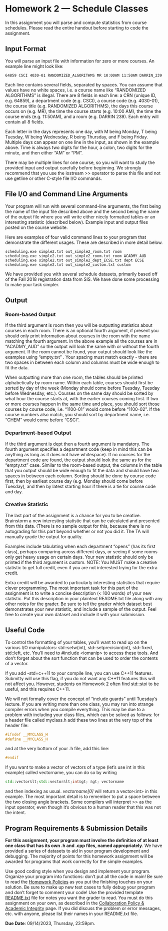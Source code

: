 # Homework 2 — Schedule Classes

In this assignment you will parse and compute statistics from course schedules. Please read the entire handout
before starting to code the assignment.

## Input Format

You will parse an input file with information for zero or more courses. An example line might look like:

```console
64859 CSCI 4030-01 RANDOMIZED_ALGORITHMS MR 10:00AM 11:50AM DARRIN_239
```

Each line contains several fields, separated by spaces. You can assume that values have no white spaces,
i.e. a course name like “RANDOMIZED ALGORITHMS” is illegal. There are 8 fields in each line: a CRN
(unique ID, e.g. 64859), a department code (e.g. CSCI), a course code (e.g. 4030-01), the course title (e.g.
RANDOMIZED ALGORITHMS), the days this course occurs on (e.g. MR), the time the course starts (e.g.
10:00 AM), the time the course ends (e.g. 11:50AM), and a room (e.g. DARRIN 239). Each entry will
contain all 8 fields.

Each letter in the days represents one day, with M being Monday, T being Tuesday, W being Wednesday,
R being Thursday, and F being Friday. Multiple days can appear on one line in the input, as shown in the
example above. Time is always two digits for the hour, a colon, two digits for the minute, and then either
“AM” or “PM”.

There may be multiple lines for one course, so you will want to study the provided input and output carefully
before beginning. We strongly recommend that you use the iostream >> operator to parse this file and not
use getline or other C-style file I/O commands.

<!-- See examples of STL file streams on the course webpage [Programming Information](https://www.cs.rpi.edu/academics/courses/fall23/csci1200/programming_information.php).-->

## File I/O and Command Line Arguments

Your program will run with several command-line arguments, the first being the name of the input file described above and the second being the name of the output file where you will write either nicely formatted tables or an interesting statistic (described below). Example input and output files posted on the course website.

Here are examples of four valid command lines to your program that demonstrate the different usages. These are described in more detail below.

```console
scheduling.exe simple2.txt out_simple2_room.txt room
scheduling.exe simple2.txt out_simple2_room.txt room ACADMY_AUD
scheduling.exe simple2.txt out_simple2_dept_ECSE.txt dept ECSE
scheduling.exe simple2.txt out_simple2_custom.txt custom
```

We have provided you with several schedule datasets, primarily based off of the Fall 2018 registration data
from SIS. We have done some processing to make your task simpler.

## Output

### Room-based Output

If the third argument is room then you will be outputting statistics about courses in each room. There is an
optional fourth argument, if present you should only print information about courses in the room with the
name matching the fourth argument. In the above example all the courses are in “ACADMY_AUD” so the
output will look the same with or without the fourth argument. If the room cannot be found, your output
should look like the examples using “empty.txt” . Your spacing must match exactly - there are two spaces
in between each column and columns must be wide enough to fit the data.

When outputting more than one room, the tables should be printed alphabetically by room name. Within
each table, courses should first be sorted by day of the week (Monday should come before Tuesday, Tuesday
before Wednesday, etc.). Courses on the same day should be sorted by what hour the course starts at, with
the earlier courses coming first. If two or more courses happen in the same time and place, you should sort
those courses by course code, i.e. “1100-01” would come before “1100-02”. If the course numbers also match,
you should sort by department name, i.e. “CHEM” would come before “CSCI”.

### Department-based Output

If the third argument is dept then a fourth argument is mandatory. The fourth argument specifies a
department code (keep in mind this can be anything as long as it does not have whitespace). If no courses
for the department code are found, the output should look the same as for the “empty.txt” case.
Similar to the room-based output, the columns in the table that you output should be wide enough to fit
the data and should have two spaces in between each column. Sorting should be done by course code first,
then by earliest course day (e.g. Monday should come before Tuesday), and then by latest starting hour if
there is a tie for course code and day.

### Creative Statistic

The last part of the assignment is a chance for you to be creative. Brainstorm a new interesting statistic
that can be calculated and presented from this data. (There is no sample output for this, because there is
no autograding for this part beyond whether or not you did it. The TA will manually grade the output for
quality.

Examples include tabulating when each department “opens” (has its first class), perhaps comparing across
different days, or seeing if some rooms only get heavy usage on certain days. Your new statistic should only
be printed if the third argument is custom. NOTE: You MUST make a creative statistic to get full credit,
even if you are not interested trying for the extra credit.

Extra credit will be awarded to particularly interesting statistics that require clever programming. The most
important task for this part of the assignment is to write a concise description (< 100 words) of your new
statistic. Put this description in your plaintext README.txt file along with any other notes for the grader.
Be sure to tell the grader which dataset best demonstrates your new statistic, and include a sample of the
output. Feel free to create your own dataset and include it with your submission.

## Useful Code

To control the formatting of your tables, you’ll want to read up on the various I/O manipulators:
std::setw(int), std::setprecision(int), std::fixed, std::left, etc. You’ll need to #include &lt;iomanip&gt;
to access these tools. And don’t forget about the sort function that can be used to order the contents of a
vector.

If you add -std=c++11 to your compile line, you can use C++11 features. Submitty will use this flag, if
you do not want any C++11 features this will not affect you. However, students on Homework 2 often find
std::stoi to be useful, and this requires C++11.

We will not formally cover the concept of “include guards” until Tuesday’s lecture. If you are writing more
than one class, you may run into strange compiler errors when you compile everything. This may be due to
a problem with including your class files, which can be solved as follows: for a header file called myclass.h
add these two lines at the very top of the header file:

```cpp
#ifndef __MYCLASS_H
#define __MYCLASS_H
```

and at the very bottom of your .h file, add this line:

```cpp
#endif
```

If you want to make a vector of vectors of a type (let’s use int in this example) called vectorname, you can do so by writing 

```cpp
std::vector&lt;std::vector&lt;int&gt; &gt; vectorname
```

and then indexing as usual. *vectorname[0]* will return a vector&lt;int&gt; in this example. The most important detail is to remember to put a space
between the two closing angle brackets. Some compilers will interpret &gt;&gt; as the input operator, even though
it’s obvious to a human reader that this was not the intent.

## Program Requirements & Submission Details

**For this assignment, your program must involve the definition of at least one class that has its own .h and .cpp files, named appropriately**. We have provided a series of datasets to aid in your program development and debugging. The majority of points for this homework assignment will be awarded for programs that work correctly for the simple examples.

Use good coding style when you design and implement your program. Organize your program into functions:
don’t put all the code in main! Be sure to read the [Homework Policies](https://www.cs.rpi.edu/academics/courses/fall23/csci1200/homework_policies.php) as you put the finishing touches on your solution. Be sure to make up new test cases to fully debug your program and don’t forget
to comment your code! Use the provided template [README.txt](./README.txt) file for notes you want the grader to read.
You must do this assignment on your own, as described in the [Collaboration Policy & Academic Integrity](https://www.cs.rpi.edu/academics/courses/fall23/csci1200/academic_integrity.php) page. If you did discuss the problem or error messages, etc. with anyone, please list their names in your
README.txt file. 

**Due Date**: 09/14/2023, Thursday, 23:59pm.
